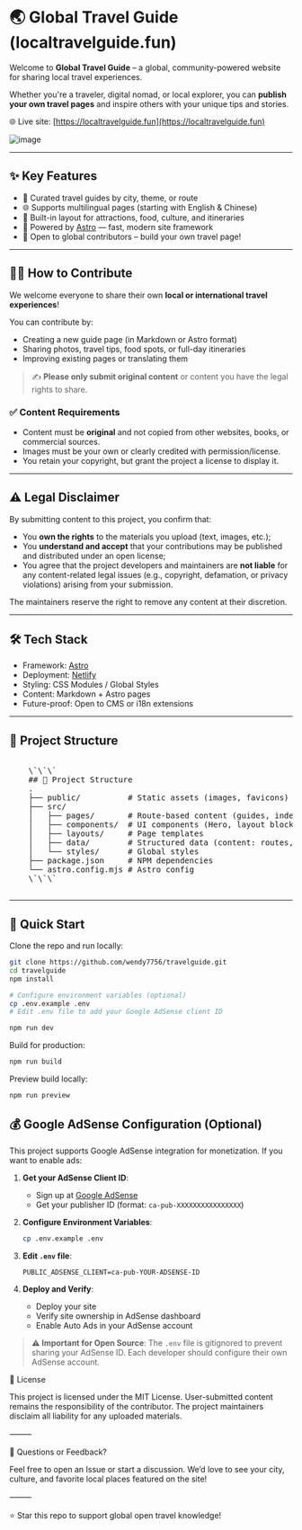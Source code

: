 # 🌏 Global Travel Guide (localtravelguide.fun)

Welcome to **Global Travel Guide** – a global, community-powered website for sharing local travel experiences.

Whether you're a traveler, digital nomad, or local explorer, you can **publish your own travel pages** and inspire others with your unique tips and stories.

🌐 Live site: [https://localtravelguide.fun](https://localtravelguide.fun)

![image](https://github.com/user-attachments/assets/8fe5cd67-e8c9-44c5-bbb4-8148b6a5ca76)

---

## ✨ Key Features

- 🧭 Curated travel guides by city, theme, or route
- 🌐 Supports multilingual pages (starting with English & Chinese)
- 📸 Built-in layout for attractions, food, culture, and itineraries
- 🧩 Powered by [Astro](https://astro.build) — fast, modern site framework
- 📝 Open to global contributors – build your own travel page!

---

## 🧑‍💻 How to Contribute

We welcome everyone to share their own **local or international travel experiences**!

You can contribute by:
- Creating a new guide page (in Markdown or Astro format)
- Sharing photos, travel tips, food spots, or full-day itineraries
- Improving existing pages or translating them

> ✍ **Please only submit original content** or content you have the legal rights to share.

### ✅ Content Requirements
- Content must be **original** and not copied from other websites, books, or commercial sources.
- Images must be your own or clearly credited with permission/license.
- You retain your copyright, but grant the project a license to display it.

---

## ⚠️ Legal Disclaimer

By submitting content to this project, you confirm that:
- You **own the rights** to the materials you upload (text, images, etc.);
- You **understand and accept** that your contributions may be published and distributed under an open license;
- You agree that the project developers and maintainers are **not liable** for any content-related legal issues (e.g., copyright, defamation, or privacy violations) arising from your submission.

The maintainers reserve the right to remove any content at their discretion.

---

## 🛠 Tech Stack

- Framework: [Astro](https://astro.build)
- Deployment: [Netlify](https://netlify.com)
- Styling: CSS Modules / Global Styles
- Content: Markdown + Astro pages
- Future-proof: Open to CMS or i18n extensions

---

## 📁 Project Structure
<pre>

    \`\`\`
    ## 📁 Project Structure
    .
    ├── public/          # Static assets (images, favicons)
    ├── src/
    │   ├── pages/       # Route-based content (guides, index)
    │   ├── components/  # UI components (Hero, layout blocks)
    │   ├── layouts/     # Page templates
    │   ├── data/        # Structured data (content: routes, destinations)
    │   └── styles/      # Global styles
    ├── package.json     # NPM dependencies
    └── astro.config.mjs # Astro config
    \`\`\`

</pre>


---

## 🚀 Quick Start

Clone the repo and run locally:

```bash
git clone https://github.com/wendy7756/travelguide.git
cd travelguide
npm install

# Configure environment variables (optional)
cp .env.example .env
# Edit .env file to add your Google AdSense client ID

npm run dev
```

Build for production:
```bash
npm run build
```

Preview build locally:
```bash
npm run preview
```

## 💰 Google AdSense Configuration (Optional)

This project supports Google AdSense integration for monetization. If you want to enable ads:

1. **Get your AdSense Client ID**:
   - Sign up at [Google AdSense](https://www.google.com/adsense/)
   - Get your publisher ID (format: `ca-pub-XXXXXXXXXXXXXXXX`)

2. **Configure Environment Variables**:
   ```bash
   cp .env.example .env
   ```
   
3. **Edit `.env` file**:
   ```
   PUBLIC_ADSENSE_CLIENT=ca-pub-YOUR-ADSENSE-ID
   ```

4. **Deploy and Verify**:
   - Deploy your site
   - Verify site ownership in AdSense dashboard
   - Enable Auto Ads in your AdSense account

> **⚠️ Important for Open Source**: The `.env` file is gitignored to prevent sharing your AdSense ID. Each developer should configure their own AdSense account.

📜 License

This project is licensed under the MIT License.
User-submitted content remains the responsibility of the contributor.
The project maintainers disclaim all liability for any uploaded materials.

⸻

💬 Questions or Feedback?

Feel free to open an Issue or start a discussion.
We’d love to see your city, culture, and favorite local places featured on the site!

⸻

⭐ Star this repo to support global open travel knowledge!
